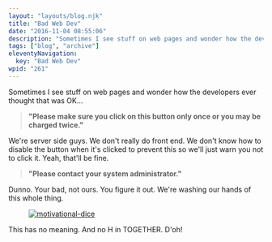 ```yaml
---
layout: "layouts/blog.njk"
title: "Bad Web Dev"
date: "2016-11-04 08:55:06"
description: "Sometimes I see stuff on web pages and wonder how the developers ever thought that was OK…"
tags: ["blog", "archive"]
eleventyNavigation:
  key: "Bad Web Dev"
wpid: "261"
---
```


<p>Sometimes I see stuff on web pages and wonder how the developers ever thought that was OK…</p>

<blockquote><p><strong>"Please make sure you click on this button only once or you may be charged twice."</strong></p></blockquote>

<p>We're server side guys. We don't really do front end. We don't know how to disable the button when it's clicked to prevent this so we'll just warn you not to click it. Yeah, that'll be fine.</p>

<blockquote><p><strong>"Please contact your system administrator."</strong></p></blockquote>

<p>Dunno. Your bad, not ours. You figure it out. We're washing our hands of this whole thing.</p>

<div><figure><a href="/img/2016/11/motivational-dice.jpg"><img src="/img/2016/11/motivational-dice.jpg" alt="motivational-dice" /></a></figure></div>

<p>This has no meaning. And no H in TOGETHER. D'oh!</p>
